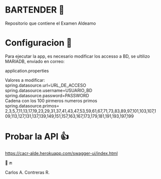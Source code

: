 # BARTENDER :beers:
Repositorio que contiene el Examen Aldeamo

# Configuracion :wrench: 
Para ejecutar la app, es necesario modificar los accesso a BD, se ultilizo MARIADB, enviado en correo:

application.properties

Valores a modificar:</br>
spring.datasource.url=URL_DE_ACCESO</br>
spring.datasource.username=USUARIO_BD</br>
spring.datasource.password=PASSWORD</br>
Cadena con los 100 pirmeros numeros primos<br>
spring.datasource.primos= 2,3,5,7,11,13,17,19,23,29,31,37,41,43,47,53,59,61,67,71,73,83,89,97,101,103,107,109,113,127,131,137,139,149,151,157,163,167,173,179,181,191,193,197,199

# Probar la API :+1:
https://cacr-alde.herokuapp.com/swagger-ui/index.html

:tada:
:end:

Carlos A. Contreras R.
